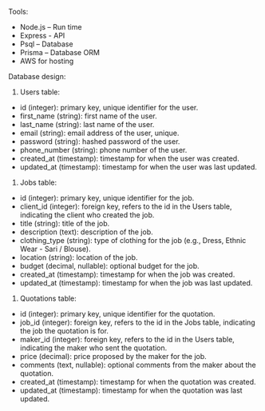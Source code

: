 Tools:

- Node.js – Run time
- Express - API
- Psql – Database
- Prisma – Database ORM
- AWS for hosting

Database design:

1. Users table:

- id (integer): primary key, unique identifier for the user.
- first\_name (string): first name of the user.
- last\_name (string): last name of the user.
- email (string): email address of the user, unique.
- password (string): hashed password of the user.
- phone\_number (string): phone number of the user.
- created\_at (timestamp): timestamp for when the user was created.
- updated\_at (timestamp): timestamp for when the user was last updated.

1. Jobs table:

- id (integer): primary key, unique identifier for the job.
- client\_id (integer): foreign key, refers to the id in the Users table, indicating the client who created the job.
- title (string): title of the job.
- description (text): description of the job.
- clothing\_type (string): type of clothing for the job (e.g., Dress, Ethnic Wear - Sari / Blouse).
- location (string): location of the job.
- budget (decimal, nullable): optional budget for the job.
- created\_at (timestamp): timestamp for when the job was created.
- updated\_at (timestamp): timestamp for when the job was last updated.

1. Quotations table:

- id (integer): primary key, unique identifier for the quotation.
- job\_id (integer): foreign key, refers to the id in the Jobs table, indicating the job the quotation is for.
- maker\_id (integer): foreign key, refers to the id in the Users table, indicating the maker who sent the quotation.
- price (decimal): price proposed by the maker for the job.
- comments (text, nullable): optional comments from the maker about the quotation.
- created\_at (timestamp): timestamp for when the quotation was created.
- updated\_at (timestamp): timestamp for when the quotation was last updated.